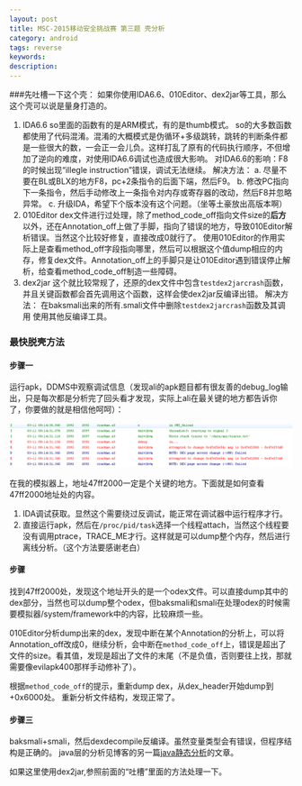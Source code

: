 ```yaml
---
layout: post
title: MSC-2015移动安全挑战赛 第三题 壳分析
category: android
tags: reverse
keywords: 
description: 
---
```


###先吐槽一下这个壳：
如果你使用IDA6.6、010Editor、dex2jar等工具，那么这个壳可以说是量身打造的。
1. IDA6.6
so里面的函数有的是ARM模式，有的是thumb模式。
so的大多数函数都使用了代码混淆。混淆的大概模式是伪循环+多级跳转，跳转的判断条件都是一些很大的数，一会正一会儿负。这样打乱了原有的代码执行顺序，不但增加了逆向的难度，对使用IDA6.6调试也造成很大影响。
对IDA6.6的影响：F8的时候出现“illegle instruction”错误，调试无法继续。
解决方法：
		a. 尽量不要在BL或BLX的地方F8，pc+2条指令的后面下端，然后F9。
		b. 修改PC指向下一条指令，然后手动修改上一条指令对内存或寄存器的改动，然后F8并忽略异常。
		c. 升级IDA，希望下个版本没有这个问题。（坐等土豪放出高版本啊）
2. 010Editor
dex文件进行过处理，除了method_code_off指向文件size的**后方**以外，还在Annotation_off上做了手脚，指向了错误的地方，导致010Editor解析错误。当然这个比较好修复，直接改成0就行了。
使用010Editor的作用实际上是查看method_off字段指向哪里，然后可以根据这个值dump相应的内存，修复dex文件。Annotation_off上的手脚只是让010Editor遇到错误停止解析，给查看method_code_off制造一些障碍。
3. dex2jar
这个就比较常规了，还原的dex文件中包含`testdex2jarcrash`函数，并且关键函数都会首先调用这个函数，这样会使dex2jar反编译出错。
解决方法：
		在baksmali出来的所有.smali文件中删除`testdex2jarcrash`函数及其调用
		使用其他反编译工具。

### 最快脱壳方法
#### 步骤一
运行apk，DDMS中观察调试信息（发现ali的apk题目都有很友善的debug_log输出，只是每次都是分析完了回头看才发现，实际上ali在最关键的地方都告诉你了，你要做的就是相信他呵呵）：

![图](/public/img/2015-03-11_android_debug_log.png)

在我的模拟器上，地址47ff2000一定是个关键的地方。下面就是如何查看47ff2000地址处的内容。
1. IDA调试获取。显然这个需要绕过反调试，能正常在调试器中运行程序才行。
2. 直接运行apk，然后在`/proc/pid/task`选择一个线程attach，当然这个线程要没有调用ptrace，TRACE_ME才行。这样就是可以dump整个内存，然后进行离线分析。（这个方法要感谢老白）

#### 步骤
找到47ff2000处，发现这个地址开头的是一个odex文件。可以直接dump其中的dex部分，当然也可以dump整个odex，但baksmali和smali在处理odex的时候需要模拟器/system/framework中的内容，比较麻烦一些。

010Editor分析dump出来的dex，发现中断在某个Annotation的分析上，可以将Annotation_off改成0，继续分析，会中断在`method_code_off`上，错误是超出了文件的size。看其值，发现是超出了文件的末尾（不是负值，否则要往上找，那就需要像evilapk400那样手动修补了）。

根据`method_code_off`的提示，重新dump dex，从dex_header开始dump到+0x6000处。
重新分析文件结构，发现正常了。

#### 步骤三
baksmali+smali，然后dexdecompile反编译。虽然变量类型会有错误，但程序结构是正确的。
java层的分析见博客的另一篇[java静态分析](http://cugou.github.io/2015/03/11/msc-2015_android_No3_java_static_analysis.html)的文章。

如果这里使用dex2jar,参照前面的“吐槽”里面的方法处理一下。